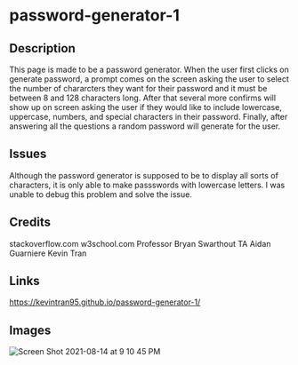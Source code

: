 # password-generator-1

## Description
This page is made to be a password generator. When the user first clicks on generate password, a prompt comes on the screen asking the user to select the number of chararcters they want for their password and it must be between 8 and 128 characters long. After that several more confirms will show up on screen asking the user if they would like to include lowercase, uppercase, numbers, and special characters in their password. Finally, after answering all the questions a random password will generate for the user.

## Issues
Although the password generator is supposed to be to display all sorts of characters, it is only able to make passswords with lowercase letters. I was unable to debug this problem and solve the issue. 

## Credits
stackoverflow.com 
w3school.com
Professor Bryan Swarthout 
TA Aidan Guarniere
Kevin Tran 

## Links
https://kevintran95.github.io/password-generator-1/

## Images
![Screen Shot 2021-08-14 at 9 10 45 PM](https://user-images.githubusercontent.com/87213793/129466856-5abc5e95-48c5-4947-99ce-69991e75750d.png)



























